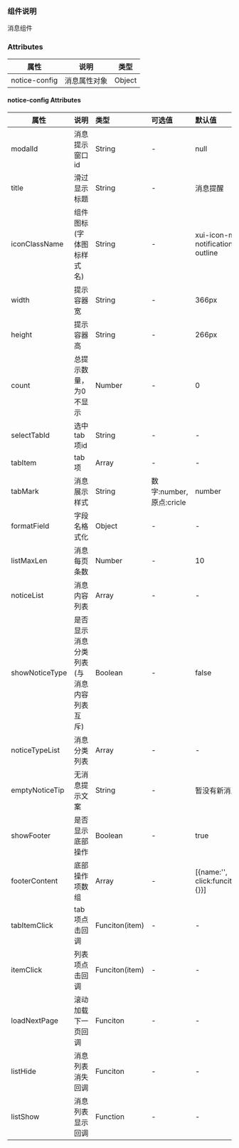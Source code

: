 
### 组件说明

消息组件

### Attributes

| 属性         | 说明             | 类型    |
| ------------ | ---------------- | ------- |
| notice-config | 消息属性对象 | Object  |

#### notice-config Attributes

| 属性           | 说明         |       类型       | 可选值 | 默认值 |
| -------------- | :----------- | :--------------- | :----- | :----- |
| modalId | 消息提示窗口id | String | - | null |
| title | 滑过显示标题 | String | - | 消息提醒 |
| iconClassName | 组件图标(字体图标样式名) | String | - | xui-icon-md-notifications-outline |
| width          | 提示容器宽  |      String      | - |  366px  |
| height         | 提示容器高  |      String      | - |  266px  |
| count   | 总提示数量，为0不显示 |      Number      |   -   |  0  |
| selectTabId | 选中tab项id |      String      |   -   | - |
| tabItem | tab项 |      Array      |   -   |   -   |
| tabMark | 消息展示样式 | String | 数字:number,原点:cricle |   number   |
| formatField | 字段名格式化 | Object | - | - |
| listMaxLen | 消息每页条数 | Number | - | 10 |
| noticeList | 消息内容列表 | Array | - | - |
| showNoticeType | 是否显示消息分类列表(与消息内容列表互斥) | Boolean | - | false |
| noticeTypeList | 消息分类列表 | Array | - | - |
| emptyNoticeTip | 无消息提示文案 | String | - | 暂没有新消息 |
| showFooter | 是否显示底部操作 | Boolean | - | true |
| footerContent | 底部操作项数组 | Array | - | [{name:'',<br />click:funciton(){}}] |
| tabItemClick | tab项点击回调 | Funciton(item) | - | - |
| itemClick | 列表项点击回调 | Funciton(item) | - | - |
| loadNextPage | 滚动加载下一页回调 | Funciton | - | - |
| listHide | 消息列表消失回调 | Funciton | - | - |
| listShow | 消息列表显示回调 | Function | - | - |



